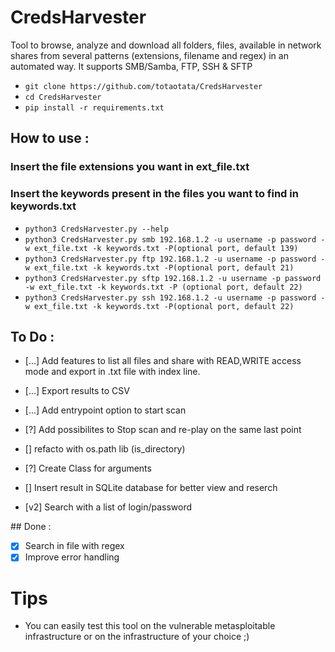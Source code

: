 # CredsHarvester



Tool to browse, analyze and download all folders, files, available in network shares from several patterns (extensions, filename and regex) in an automated way. It supports SMB/Samba, FTP, SSH & SFTP

+ `git clone https://github.com/totaotata/CredsHarvester`
+ `cd CredsHarvester`
+ `pip install -r requirements.txt`

## How to use :

### Insert the file extensions you want in ext_file.txt
### Insert the keywords present in the files you want to find in keywords.txt


- ```python3 CredsHarvester.py --help```
- ```python3 CredsHarvester.py smb 192.168.1.2 -u username -p password -w ext_file.txt -k keywords.txt -P(optional port, default 139)```
- ```python3 CredsHarvester.py ftp 192.168.1.2 -u username -p password -w ext_file.txt -k keywords.txt -P(optional port, default 21)```
- ```python3 CredsHarvester.py sftp 192.168.1.2 -u username -p password -w ext_file.txt -k keywords.txt -P (optional port, default 22)```
- ```python3 CredsHarvester.py ssh 192.168.1.2 -u username -p password -w ext_file.txt -k keywords.txt -P(optional port, default 22)```


## To Do :
- [...] Add features to list all files and share with READ,WRITE access mode and export in .txt file with index line.
- [...] Export results to CSV
- [...] Add entrypoint option to start scan
- [?] Add possibilites to Stop scan and re-play on the same last point
- [] refacto with os.path lib (is_directory)
- [?] Create Class for arguments

- [] Insert result in SQLite database for better view and reserch
- [v2] Search with a list of login/password

## Done :
- [X] Search in file with regex
- [X] Improve error handling 

# Tips

- You can easily test this tool on the vulnerable metasploitable infrastructure or on the infrastructure of your choice ;)
